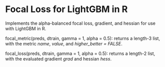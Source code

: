 # Focal Loss for LightGBM in R
Implements the alpha-balanced focal loss, gradient, and hessian for use with LightGBM in R.

focal_metric(preds, dtrain, gamma = 1, alpha = 0.5): returns a length-3 list, with the metric *name*, *value*, and *higher_better = FALSE*.

focal_loss(preds, dtrain, gamma = 1, alpha = 0.5): returns a length-2 list, with the evaluated gradient *grad* and hessian *hess*.
